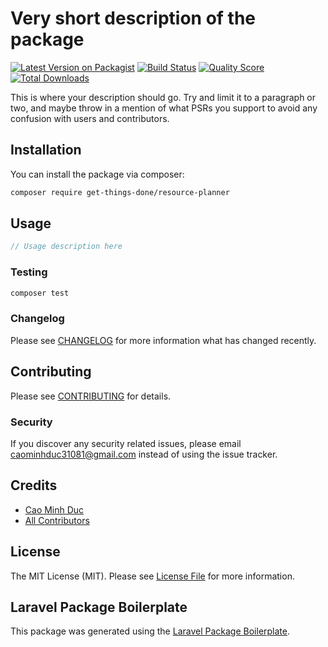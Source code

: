 # Very short description of the package

[![Latest Version on Packagist](https://img.shields.io/packagist/v/get-things-done/resource-planner.svg?style=flat-square)](https://packagist.org/packages/get-things-done/resource-planner)
[![Build Status](https://img.shields.io/travis/get-things-done/resource-planner/master.svg?style=flat-square)](https://travis-ci.org/get-things-done/resource-planner)
[![Quality Score](https://img.shields.io/scrutinizer/g/get-things-done/resource-planner.svg?style=flat-square)](https://scrutinizer-ci.com/g/get-things-done/resource-planner)
[![Total Downloads](https://img.shields.io/packagist/dt/get-things-done/resource-planner.svg?style=flat-square)](https://packagist.org/packages/get-things-done/resource-planner)

This is where your description should go. Try and limit it to a paragraph or two, and maybe throw in a mention of what PSRs you support to avoid any confusion with users and contributors.

## Installation

You can install the package via composer:

```bash
composer require get-things-done/resource-planner
```

## Usage

``` php
// Usage description here
```

### Testing

``` bash
composer test
```

### Changelog

Please see [CHANGELOG](CHANGELOG.md) for more information what has changed recently.

## Contributing

Please see [CONTRIBUTING](CONTRIBUTING.md) for details.

### Security

If you discover any security related issues, please email caominhduc31081@gmail.com instead of using the issue tracker.

## Credits

- [Cao Minh Duc](https://github.com/get-things-done)
- [All Contributors](../../contributors)

## License

The MIT License (MIT). Please see [License File](LICENSE.md) for more information.

## Laravel Package Boilerplate

This package was generated using the [Laravel Package Boilerplate](https://laravelpackageboilerplate.com).